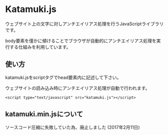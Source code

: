 # Katamuki.js
ウェブサイト上の文字に対しアンチエイリアス処理を行うJavaScriptライブラリです。

body要素を僅かに傾けることでブラウザが自動的にアンチエイリアス処理を実行する仕組みを利用しています。

## 使い方
katamuki.jsをscriptタグでhead要素内に記述して下さい。

ウェブサイトの読み込み時にアンチエイリアス処理が自動で行われます。

    <script type="text/javascript" src="katamuki.js"></script>

## katamuki.min.jsについて
ソースコード圧縮に失敗していた為、廃止しました (2017年2月11日)